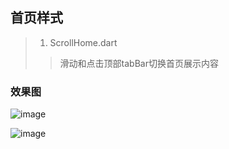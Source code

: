 ## 首页样式  


>   1. ScrollHome.dart    
>    > 滑动和点击顶部tabBar切换首页展示内容  

### 效果图  

  ![image](https://github.com/zhanlianglucky/flutter_demo/blob/master/lib/home_type/img/home_page1.png)     
   
  ![image](https://github.com/zhanlianglucky/flutter_demo/blob/master/lib/home_type/img/home_page2.png)  

